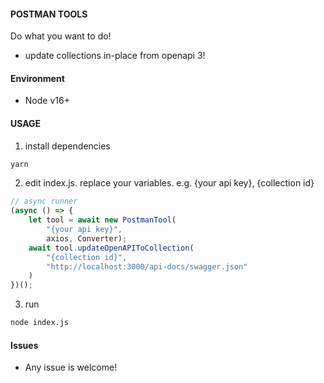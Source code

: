 #### POSTMAN TOOLS

Do what you want to do!

- update collections in-place from openapi 3!

#### Environment

- Node v16+

#### USAGE

1. install dependencies
```  sh
yarn
```

2. edit index.js. replace your variables. e.g. {your api key}, {collection id}
``` js
// async runner
(async () => {
    let tool = await new PostmanTool(
        "{your api key}",
        axios, Converter);
    await tool.updateOpenAPIToCollection(
        "{collection id}",
        "http://localhost:3000/api-docs/swagger.json"
    )
})();
```

3. run
``` sh
node index.js
```

#### Issues

- Any issue is welcome!